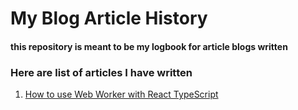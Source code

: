 # My Blog Article History #
#### this repository is meant to be my logbook for article blogs written ####

### Here are list of articles I have written ###
1. [How to use Web Worker with React TypeScript](https://dev.to/martinsolumide8/how-to-use-web-worker-in-react-with-typescript-4o79)
